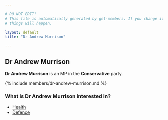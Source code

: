 ```yaml
---

# DO NOT EDIT!
# This file is automatically generated by get-members. If you change it, bad
# things will happen.

layout: default
title: "Dr Andrew Murrison"

---
```


## Dr Andrew Murrison

**Dr Andrew Murrison** is an MP in the **Conservative** party.

{% include members/dr-andrew-murrison.md %}

### What is Dr Andrew Murrison interested in?


* [Health](/interests/health.html)
* [Defence](/interests/defence.html)
